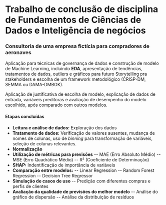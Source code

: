 # Trabalho de conclusão de disciplina de Fundamentos de Ciências de Dados e Inteligência de negócios
### Consultoria de uma empresa fictícia para compradores de aeronaves

Aplicação para técnicas de governança de dados e construção de modelo de Machine Learning, incluindo **EDA**, apresentação de tendências, tratamentos de dados, outliers e gráficos para futuro Storytelling pra stakeholders e escolha de um framework metodológico (CRISP-DM, SEMMA ou DAMA-DMBOK).

Aplicação de justificativa de escolha de modelo, explicação de dados de entrada, variáveis preditoras e avaliação de desempenho do modelo escolhido, após comparado com outros modelos.

#### Etapas concluídas
- **Leitura e análise de dados:** Exploração dos dados
- **Tratamento de dados:** Verificação de valores ausentes, mudança de nomes de colunas, uso de *binning* para transformação de variáveis, seleção de colunas relevantes.
- **Normalização**
- **Utilização de métricas para previsões**
-- MAE (Erro Absoluto Médio)
-- MSE (Erro Quadrático Médio)
-- R² (Coeficiente de Determinação)
- **SHAP:** Indentificação de importância de variáveis
- **Comparação entre modelos:**
-- Linear Regression
-- Random Forest Regression
-- Decision Tree Regressor
- **Simulação de casos de uso**
-- Predição com diferentes compras e perfis de clientes
- **Avaliação da qualidade de previsões do melhor modelo**
-- Análise do gráfico de dispersão
-- Análise da distribuição de resíduos
